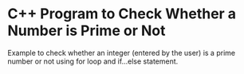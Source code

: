 
# C++ Program to Check Whether a Number is Prime or Not

Example to check whether an integer (entered by the user) is a prime number or not using for loop and if...else statement.